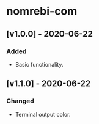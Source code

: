 # nomrebi-com

## [v1.0.0] - 2020-06-22

### Added
- Basic functionality.

## [v1.1.0] - 2020-06-22

### Changed
- Terminal output color.
